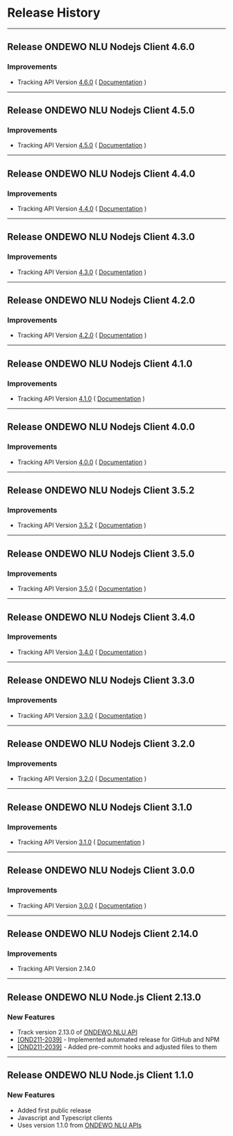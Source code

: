 # Release History

***************** 
## Release ONDEWO NLU Nodejs Client 4.6.0 
 
### Improvements 
 * Tracking API Version [4.6.0](https://github.com/ondewo/ondewo-nlu-api/releases/tag/4.6.0) ( [Documentation](https://ondewo.github.io/ondewo-nlu-api/) ) 


***************** 
## Release ONDEWO NLU Nodejs Client 4.5.0 
 
### Improvements 
 * Tracking API Version [4.5.0](https://github.com/ondewo/ondewo-nlu-api/releases/tag/4.5.0) ( [Documentation](https://ondewo.github.io/ondewo-nlu-api/) ) 


***************** 
## Release ONDEWO NLU Nodejs Client 4.4.0 
 
### Improvements 
 * Tracking API Version [4.4.0](https://github.com/ondewo/ondewo-nlu-api/releases/tag/4.4.0) ( [Documentation](https://ondewo.github.io/ondewo-nlu-api/) ) 


***************** 
## Release ONDEWO NLU Nodejs Client 4.3.0 
 
### Improvements 
 * Tracking API Version [4.3.0](https://github.com/ondewo/ondewo-nlu-api/releases/tag/4.3.0) ( [Documentation](https://ondewo.github.io/ondewo-nlu-api/) ) 


***************** 
## Release ONDEWO NLU Nodejs Client 4.2.0 
 
### Improvements 
 * Tracking API Version [4.2.0](https://github.com/ondewo/ondewo-nlu-api/releases/tag/4.2.0) ( [Documentation](https://ondewo.github.io/ondewo-nlu-api/) ) 


***************** 
## Release ONDEWO NLU Nodejs Client 4.1.0 
 
### Improvements 
 * Tracking API Version [4.1.0](https://github.com/ondewo/ondewo-nlu-api/releases/tag/4.1.0) ( [Documentation](https://ondewo.github.io/ondewo-nlu-api/) ) 


***************** 
## Release ONDEWO NLU Nodejs Client 4.0.0 
 
### Improvements 
 * Tracking API Version [4.0.0](https://github.com/ondewo/ondewo-nlu-api/releases/tag/4.0.0) ( [Documentation](https://ondewo.github.io/ondewo-nlu-api/) ) 


***************** 
## Release ONDEWO NLU Nodejs Client 3.5.2 
 
### Improvements 
 * Tracking API Version [3.5.2](https://github.com/ondewo/ondewo-nlu-api/releases/tag/3.5.2) ( [Documentation](https://ondewo.github.io/ondewo-nlu-api/) ) 


***************** 
## Release ONDEWO NLU Nodejs Client 3.5.0 
 
### Improvements 
 * Tracking API Version [3.5.0](https://github.com/ondewo/ondewo-nlu-api/releases/tag/3.5.0) ( [Documentation](https://ondewo.github.io/ondewo-nlu-api/) ) 


***************** 
## Release ONDEWO NLU Nodejs Client 3.4.0 
 
### Improvements 
 * Tracking API Version [3.4.0](https://github.com/ondewo/ondewo-nlu-api/releases/tag/3.4.0) ( [Documentation](https://ondewo.github.io/ondewo-nlu-api/) ) 


***************** 
## Release ONDEWO NLU Nodejs Client 3.3.0 
 
### Improvements 
 * Tracking API Version [3.3.0](https://github.com/ondewo/ondewo-nlu-api/releases/tag/3.3.0) ( [Documentation](https://ondewo.github.io/ondewo-nlu-api/) ) 


***************** 
## Release ONDEWO NLU Nodejs Client 3.2.0 
 
### Improvements 
 * Tracking API Version [3.2.0](https://github.com/ondewo/ondewo-nlu-api/releases/tag/3.2.0) ( [Documentation](https://ondewo.github.io/ondewo-nlu-api/) ) 


***************** 
## Release ONDEWO NLU Nodejs Client 3.1.0 
 
### Improvements 
 * Tracking API Version [3.1.0](https://github.com/ondewo/ondewo-nlu-api/releases/tag/3.1.0) ( [Documentation](https://ondewo.github.io/ondewo-nlu-api/) ) 


***************** 
## Release ONDEWO NLU Nodejs Client 3.0.0 
 
### Improvements 
 * Tracking API Version [3.0.0](https://github.com/ondewo/ondewo-nlu-api/releases/tag/3.0.0) ( [Documentation](https://ondewo.github.io/ondewo-nlu-api/) ) 


***************** 
## Release ONDEWO NLU Nodejs Client 2.14.0 
 
### Improvements 
 * Tracking API Version 2.14.0 

*****************

## Release ONDEWO NLU Node.js Client 2.13.0

### New Features
* Track version 2.13.0 of [ONDEWO NLU API](https://github.com/ondewo/ondewo-nlu-api/releases/2.13.0)
* [[OND211-2039]](https://ondewo.atlassian.net/browse/OND211-2039) - Implemented automated release for GitHub and NPM
* [[OND211-2039]](https://ondewo.atlassian.net/browse/OND211-2039) - Added pre-commit hooks and adjusted files to them

*****************

## Release ONDEWO NLU Node.js Client 1.1.0

### New Features
 * Added first public release
 * Javascript and Typescript clients
 * Uses version 1.1.0 from <a href="https://github.com/ondewo/ondewo-nlu-api">ONDEWO NLU APIs</a>